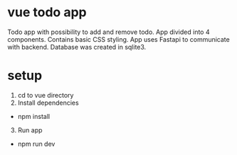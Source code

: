 # vue todo app

Todo app with possibility to add and remove todo.
App divided into 4 components.
Contains basic CSS styling.
App uses Fastapi to communicate with backend.
Database was created in sqlite3.

# setup
1. cd to vue directory
2. Install dependencies
- npm install
3. Run app
- npm run dev